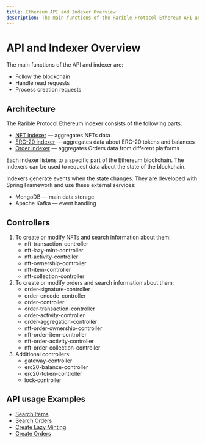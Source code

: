```yaml
---
title: Ethereum API and Indexer Overview
description: The main functions of the Rarible Protocol Ethereum API and indexer
---
```


# API and Indexer Overview

The main functions of the API and indexer are:

- Follow the blockchain
- Handle read requests
- Process creation requests

## Architecture

The Rarible Protocol Ethereum indexer consists of the following parts:

- [NFT indexer](https://github.com/rarible/ethereum-indexer/blob/master/nft) — aggregates NFTs data
- [ERC-20 indexer](https://github.com/rarible/ethereum-indexer/blob/master/erc20) — aggregates data about ERC-20 tokens and balances
- [Order indexer](https://github.com/rarible/ethereum-indexer/blob/master/order) — aggregates Orders data from different platforms

Each indexer listens to a specific part of the Ethereum blockchain. The indexers can be used to request data about the state of the blockchain.

Indexers generate events when the state changes. They are developed with Spring Framework and use these external services:

- MongoDB — main data storage
- Apache Kafka — event handling

## Controllers

1. To create or modify NFTs and search information about them:
    * nft-transaction-controller
    * nft-lazy-mint-controller
    * nft-activity-controller
    * nft-ownership-controller
    * nft-item-controller
    * nft-collection-controller
2. To create or modify orders and search information about them:
    * order-signature-controller
    * order-encode-controller
    * order-controller
    * order-transaction-controller
    * order-activity-controller
    * order-aggregation-controller
    * nft-order-ownership-controller
    * nft-order-item-controller
    * nft-order-activity-controller
    * nft-order-collection-controller
3. Additional controllers:
    * gateway-controller
    * erc20-balance-controller
    * erc20-token-controller
    * lock-controller

## API usage Examples

* [Search Items](search-items.md)
* [Search Orders](search-orders.md)
* [Create Lazy Minting](create-lazy-minting.md)
* [Create Orders](create-orders.md)
